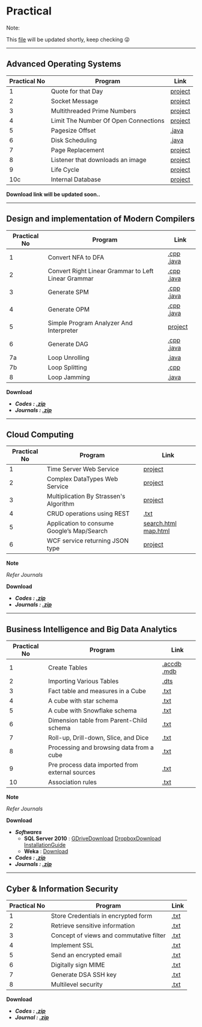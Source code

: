 # Practical
Note:

This [file](https://github.com/bhupendpatil/Practice/blob/master/Practical.md) will be updated shortly, keep checking :stuck_out_tongue_winking_eye:
 
___
## Advanced Operating Systems
Practical No | Program | Link
-- | -- | --
1 | Quote for that Day | [project](https://github.com/bhupendpatil/Practice/tree/master/Java/ServerProgramQuoteDay)
2 | Socket Message | [project](https://github.com/bhupendpatil/Practice/tree/master/Java/SocketMessage)
3 | Multithreaded Prime Numbers | [project](https://github.com/bhupendpatil/Practice/tree/master/Java/MultithreadedPrimeNumbers)
4 | Limit The Number Of Open Connections | [project](https://github.com/bhupendpatil/Practice/tree/master/Java/LimitTheNumberOfOpenConnections)
5 | Pagesize Offset | [.java](https://github.com/bhupendpatil/Practice/blob/master/Java/PagesizeOffset.java)
6 | Disk Scheduling | [.java](https://github.com/bhupendpatil/Practice/blob/master/Java/DiskScheduling.java)
7 | Page Replacement | [project](https://github.com/bhupendpatil/Practice/tree/master/Java/PageReplacement)
8 | Listener that downloads an image | [project](https://github.com/bhupendpatil/Practice/tree/master/Android/ImgDown)
9 | Life Cycle | [project](https://github.com/bhupendpatil/Practice/tree/master/Android/LifeCycle)
10c | Internal Database | [project](https://github.com/bhupendpatil/Practice/tree/master/Android/InternalDB)

**Download link will be updated soon..**

___
## Design and implementation of Modern Compilers
Practical No | Program | Link
-- | -- | --
1 | Convert NFA to DFA | [.cpp](https://github.com/bhupendpatil/Practice/blob/master/C%2B%2B/NDtoD2.cpp) [.java](https://github.com/bhupendpatil/Practice/blob/master/Java/NDtoD2.java)
2 | Convert Right Linear Grammar to Left Linear Grammar | [.cpp](https://github.com/bhupendpatil/Practice/blob/master/C%2B%2B/R2L.cpp) [.java](https://github.com/bhupendpatil/Practice/blob/master/Java/R2L.java)
3 | Generate SPM | [.cpp](https://github.com/bhupendpatil/Practice/blob/master/C%2B%2B/SPM.cpp) [.java](https://github.com/bhupendpatil/Practice/blob/master/Java/SPM.java)
4 | Generate OPM | [.cpp](https://github.com/bhupendpatil/Practice/blob/master/C%2B%2B/opm.cpp) [.java](https://github.com/bhupendpatil/Practice/blob/master/Java/opm.java)
5 | Simple Program Analyzer And Interpreter | [project](https://github.com/bhupendpatil/Practice/tree/master/Java/SimpleProgramAnalyzerAndInterpreter)
6 | Generate DAG | [.cpp](https://github.com/bhupendpatil/Practice/blob/master/C%2B%2B/DAG.cpp) [.java](https://github.com/bhupendpatil/Practice/blob/master/Java/DAG.java)
7a | Loop Unrolling | [.java](https://github.com/bhupendpatil/Practice/blob/master/Java/LoopUnrolling.java)
7b | Loop Splitting | [.cpp](https://github.com/bhupendpatil/Practice/blob/master/C%2B%2B/LoopSplitting.cpp)
8 | Loop Jamming | [.java](https://github.com/bhupendpatil/Practice/blob/master/Java/LoopJamming.java)

**Download**
* **_Codes : [.zip](https://raw.githubusercontent.com/bhupendpatil/Practice/RAW/Compiler.zip)_**
* **_Journals : [.zip](https://raw.githubusercontent.com/bhupendpatil/Practice/RAW/CompilerJournal.zip)_**

___
## Cloud Computing
Practical No | Program | Link
-- | -- | --
1 | Time Server Web Service | [project](https://github.com/bhupendpatil/Practice/tree/master/Java/TimeServerWebService)
2 | Complex DataTypes Web Service | [project](https://github.com/bhupendpatil/Practice/tree/master/Java/ComplexDataTypesWebService)
3 | Multiplication By Strassen's Algorithm | [project](https://github.com/bhupendpatil/Practice/tree/master/Java/MultiByStrassensAlgo)
4 | CRUD operations using REST | [.txt](https://github.com/bhupendpatil/Practice/tree/master/Java/WsCrud.txt)
5 | Application to consume Google’s Map/Search | [search.html](https://github.com/bhupendpatil/Practice/blob/master/WEB/HTML/GoogleSearch.html) [map.html](https://github.com/bhupendpatil/Practice/blob/master/WEB/HTML/GoogleMap.html)
6 | WCF service returning JSON type | [project](https://github.com/bhupendpatil/Practice/tree/master/WEB/aspx/WCFServiceReturningJSON)

**Note**

_Refer Journals_

**Download**
* **_Codes : [.zip](https://raw.githubusercontent.com/bhupendpatil/Practice/RAW/Cloud.zip)_**
* **_Journals : [.zip](https://raw.githubusercontent.com/bhupendpatil/Practice/RAW/CloudJournal.zip)_**

___
## Business Intelligence and Big Data Analytics
Practical No | Program | Link
-- | -- | --
1 | Create Tables | [.accdb](https://raw.githubusercontent.com/bhupendpatil/Practice/master/Database/Access/SalesDatabase.accdb) [.mdb](https://raw.githubusercontent.com/bhupendpatil/Practice/master/Database/Access/SalesDatabase.mdb)
2 | Importing Various Tables | [.dts](https://raw.githubusercontent.com/bhupendpatil/Practice/master/Database/importingVariousTables.dts)
3 | Fact table and measures in a Cube | [.txt](https://github.com/bhupendpatil/Practice/blob/master/Database/FactTableandMeasuresInACube.txt)
4 | A cube with star schema | [.txt](https://github.com/bhupendpatil/Practice/blob/master/Database/StarSchema.txt)
5 | A cube with Snowflake schema | [.txt](https://github.com/bhupendpatil/Practice/blob/master/Database/SnowflakeSchema.txt)
6 | Dimension table from Parent-Child schema | [.txt](https://github.com/bhupendpatil/Practice/blob/master/Database/ParentChildSchema.txt)
7 | Roll-up, Drill-down, Slice, and Dice | [.txt](https://github.com/bhupendpatil/Practice/blob/master/Database/Operation.txt)
8 | Processing and browsing data from a cube | [.txt](https://github.com/bhupendpatil/Practice/blob/master/Database/ProcessingB.txt)
9 | Pre process data imported from external sources | [.txt](https://github.com/bhupendpatil/Practice/blob/master/Database/PreProcessData.txt)
10 | Association rules | [.txt](https://github.com/bhupendpatil/Practice/blob/master/Database/Association.txt)

**Note**

_Refer Journals_

**Download**
* **_Softwares_**
  * **SQL Server 2010** : [GDriveDownload](https://drive.google.com/open?id=1QRrSlz14Irk0OXpz9EXkN2l10am6q7AL) [DropboxDownload](https://www.dropbox.com/s/e7c7tb5l6otescg/SQLServer2000.zip?dl=0) [InstallationGuide](https://github.com/bhupendpatil/Fun/blob/master/SQLServer2000Installation/README.md)
  * **Weka** : [Download](https://www.cs.waikato.ac.nz/ml/weka/downloading.html)
* **_Codes : [.zip](https://raw.githubusercontent.com/bhupendpatil/Practice/RAW/BI.zip)_**
* **_Journals : [.zip](https://raw.githubusercontent.com/bhupendpatil/Practice/RAW/BIJournals.zip)_**

___
## Cyber & Information Security
Practical No | Program | Link
-- | -- | --
1 | Store Credentials in encrypted form | [.txt](https://github.com/bhupendpatil/Practice/blob/RAW/TXT/Cyber/Username&PasswordEncrypted.txt)
2 | Retrieve sensitive information | [.txt](https://github.com/bhupendpatil/Practice/blob/RAW/TXT/Cyber/RetriveSensitiveInfo.txt)
3 | Concept of views and commutative filter | [.txt](https://github.com/bhupendpatil/Practice/blob/RAW/TXT/Cyber/ConceptOfView&CommutativeFilter.txt)
4 | Implement SSL | [.txt](https://github.com/bhupendpatil/Practice/blob/RAW/TXT/Cyber/ImplementSSL.txt)
5 | Send an encrypted email | [.txt](https://github.com/bhupendpatil/Practice/blob/RAW/TXT/Cyber/EncryptedMail.txt)
6 | Digitally sign MIME | [.txt](https://github.com/bhupendpatil/Practice/blob/RAW/TXT/Cyber/MIME.txt)
7 | Generate DSA SSH key | [.txt](https://github.com/bhupendpatil/Practice/blob/RAW/TXT/Cyber/DSASSH.txt)
8 | Multilevel security | [.txt](https://github.com/bhupendpatil/Practice/blob/RAW/TXT/Cyber/MultilevelSecurity.txt)

**Download**
* **_Codes : [.zip](https://raw.githubusercontent.com/bhupendpatil/Practice/RAW/Cyber.zip)_**
* **_Journal : [.zip](https://raw.githubusercontent.com/bhupendpatil/Practice/RAW/CyberJournal.zip)_**